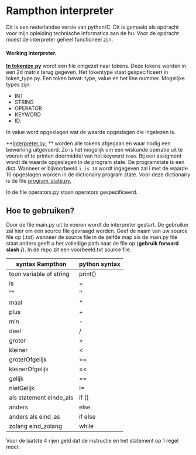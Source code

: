 # Rampthon interpreter
Dit is een nederlandse versie van python/C. Dit is gemaakt als opdracht voor mijn opleiding technische informatica aan de hu.  Voor de opdracht moest de interpreter geheel functioneel zijn. 
#### Werking interpreter. 
**[In tokenize.py](https://github.com/ramonvbemmel/interpreter/blob/master/tokenize.py)** wordt een file omgezet naar tokens. Deze tokens worden in een 2d matrix terug gegeven. 
Het tokentype staat gespecificeert in token_type.py. Een token bevat: type, value en het line nummer. Mogelijke types zijn: 
 - INT
 - STRING
 - OPERATOR
 -  KEYWORD 
 - ID.  

In value word opgeslagen wat de waarde opgeslagen die ingelezen is. 

**[Interpreter.py:](https://github.com/ramonvbemmel/interpreter/blob/master/interpreter.py)  ** worden alle tokens afgegaan en waar nodig een bewerking uitgevoerd. Zo is het mogelijk om een wiskunde operatie uit te voeren of te printen doormiddel van het keyword `toon`.  Bij een assigment wordt de waarde opgeslagen in de program state. De programstate is een dict. Wanneer er bijvoorbeeld `i is 10` wordt ingegeven zal i met de waarde 10 opgeslagen worden in de dictionairy program state. Voor deze dictionairy is de file [program_state.py.](https://github.com/ramonvbemmel/interpreter/blob/master/program_state.py) 

In de file operators.py staan operators gespecificeerd.  
## Hoe te gebruiken? 
Door de file main.py uit te voeren wordt de interpreter gestart. De gebruiker zal hier om een source file gevraagd worden. Geef de naam van uw source file op (.txt)  wanneer de source file in de zelfde map als de main.py file staat anders geeft u het volledige path naar de file op (**gebruik forward slash /**). In de repo zit een voorbeeld.txt source file. 

|syntax Rampthon  |python syntax  |
|--|--|
|toon variable of string| print()  |
| is | = | 
|""| ''|
|maal| * | 
| plus| + | 
|min|-| 
|deel| /|
|groter| > | 
|kleiner| <| 
|groterOfgelijk| >=| 
|kleinerOfgelijk| =<|
|gelijk| ==| 
|nietGelijk| !=| 
| als statement einde_als | if (<statement>)|   
| anders | else |  
| anders als <biair statement> eind_as| if else| 
| zolang <binair statement> eind_zolang | while | 
 
 Voor de laatste 4 rijen geld dat de instructie en het statement op 1 regel moet.









